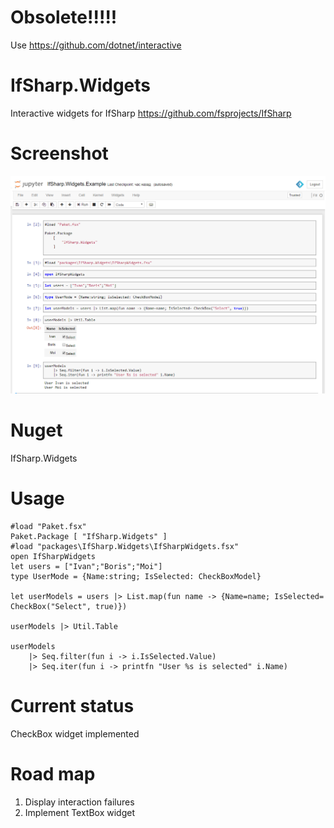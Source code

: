 # Obsolete!!!!!
Use https://github.com/dotnet/interactive

# IfSharp.Widgets
Interactive widgets for IfSharp https://github.com/fsprojects/IfSharp

# Screenshot
![alt text](https://github.com/IvanAntipov/IfSharp.Widgets/blob/master/screenshots/IfSharpWidgets.png "Usage example")

# Nuget
IfSharp.Widgets

# Usage
```
#load "Paket.fsx"
Paket.Package [ "IfSharp.Widgets" ]
#load "packages\IfSharp.Widgets\IfSharpWidgets.fsx"
open IfSharpWidgets
let users = ["Ivan";"Boris";"Moi"]
type UserMode = {Name:string; IsSelected: CheckBoxModel}

let userModels = users |> List.map(fun name -> {Name=name; IsSelected= CheckBox("Select", true)})

userModels |> Util.Table

userModels 
    |> Seq.filter(fun i -> i.IsSelected.Value)
    |> Seq.iter(fun i -> printfn "User %s is selected" i.Name)
```

# Current status
CheckBox widget implemented

# Road map
1. Display interaction failures
2. Implement TextBox widget
